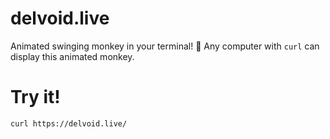 # delvoid.live

Animated swinging monkey in your terminal! 🐒 Any computer with `curl` can display this animated monkey.

# Try it!

```bash
curl https://delvoid.live/

```
